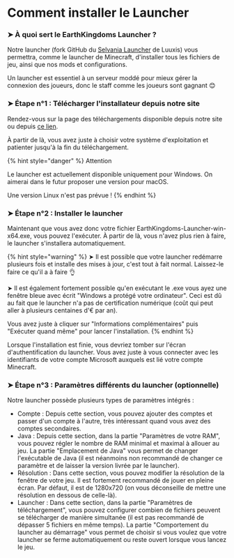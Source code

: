 # Comment installer le Launcher

### ➤ À quoi sert le EarthKingdoms Launcher ?

Notre launcher (fork GitHub du [Selvania Launcher](https://github.com/luuxis/Selvania-Launcher) de Luuxis) vous permettra, comme le launcher de Minecraft, d'installer tous les fichiers de jeu, ainsi que nos mods et configurations.

Un launcher est essentiel à un serveur moddé pour mieux gérer la connexion des joueurs, donc le staff comme les joueurs sont gagnant 😊

### ➤ Étape n°1 : Télécharger l'installateur depuis notre site

Rendez-vous sur la page des téléchargements disponible depuis notre site ou depuis [ce lien](https://earthkingdoms-minecraft-faction.fr/telechargements/).&#x20;

À partir de là, vous avez juste à choisir votre système d'exploitation et patienter jusqu'à la fin du téléchargement.

{% hint style="danger" %}
Attention

Le launcher est actuellement disponible uniquement pour Windows. On aimerai dans le futur proposer une version pour macOS.&#x20;

Une version Linux n'est pas prévue !
{% endhint %}

### ➤ Étape n°2 : Installer le launcher

Maintenant que vous avez donc votre fichier EarthKingdoms-Launcher-win-x64.exe, vous pouvez l'exécuter. À partir de là, vous n'avez plus rien à faire, le launcher s'installera automatiquement.

{% hint style="warning" %}
➤ Il est possible que votre launcher redémarre plusieurs fois et installe des mises à jour, c'est tout à fait normal. Laissez-le faire ce qu'il a à faire 👌

➤ Il est également fortement possible qu'en exécutant le .exe vous ayez une fenêtre bleue avec écrit "Windows a protégé votre ordinateur". Ceci est dû au fait que le launcher n'a pas de certification numérique (coût qui peut aller à plusieurs centaines d'€ par an).&#x20;

Vous avez juste à cliquer sur "Informations complémentaires" puis "Exécuter quand même" pour lancer l'installation.
{% endhint %}

Lorsque l'installation est finie, vous devriez tomber sur l'écran d'authentification du launcher. Vous avez juste à vous connecter avec les identifiants de votre compte Microsoft auxquels est lié votre compte Minecraft.

### ➤ Étape n°3 : Paramètres différents du launcher (optionnelle)

Notre launcher possède plusieurs types de paramètres intégrés :

* Compte : Depuis cette section, vous pouvez ajouter des comptes et passer d'un compte à l'autre, très intéressant quand vous avez des comptes secondaires.
* Java : Depuis cette section, dans la partie "Paramètres de votre RAM", vous pouvez régler le nombre de RAM minimal et maximal à allouer au jeu. La partie "Emplacement de Java" vous permet de changer l'exécutable de Java (il est néanmoins non recommandé de changer ce paramètre et de laisser la version livrée par le launcher).
* Résolution : Dans cette section, vous pouvez modifier la résolution de la fenêtre de votre jeu. Il est fortement recommandé de jouer en pleine écran. Par défaut, il est de 1280x720 (on vous déconseille de mettre une résolution en dessous de celle-là).
* Launcher : Dans cette section, dans la partie "Paramètres de téléchargement", vous pouvez configurer combien de fichiers peuvent se télécharger de manière simultanée (il est pas recommandé de dépasser 5 fichiers en même temps). La partie "Comportement du launcher au démarrage" vous permet de choisir si vous voulez que votre launcher se ferme automatiquement ou reste ouvert lorsque vous lancez le jeu.
